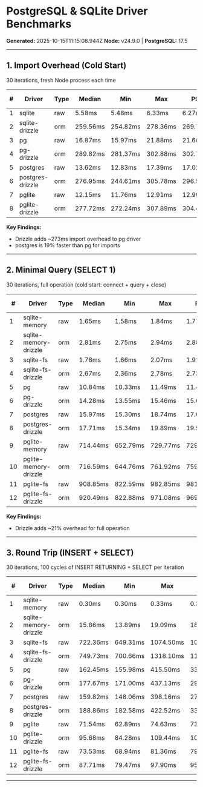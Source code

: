 # PostgreSQL & SQLite Driver Benchmarks

**Generated:** 2025-10-15T11:15:08.944Z
**Node:** v24.9.0 | **PostgreSQL:** 17.5

---

## 1. Import Overhead (Cold Start)

30 iterations, fresh Node process each time

| # | Driver | Type | Median | Min | Max | P95 | ORM Overhead |
|---|---|---|---|---|---|---|---|
| 1 | sqlite | raw | 5.58ms | 5.48ms | 6.33ms | 6.27ms | - |
| 2 | sqlite-drizzle | orm | 259.56ms | 254.82ms | 278.36ms | 269.73ms | +4554% |
| 3 | pg | raw | 16.87ms | 15.97ms | 21.88ms | 21.60ms | - |
| 4 | pg-drizzle | orm | 289.82ms | 281.37ms | 302.88ms | 302.73ms | +1618% |
| 5 | postgres | raw | 13.62ms | 12.83ms | 17.39ms | 17.02ms | - |
| 6 | postgres-drizzle | orm | 276.95ms | 244.61ms | 305.78ms | 296.54ms | +1933% |
| 7 | pglite | raw | 12.15ms | 11.76ms | 12.91ms | 12.90ms | - |
| 8 | pglite-drizzle | orm | 277.72ms | 272.24ms | 307.89ms | 304.45ms | +2186% |

**Key Findings:**
- Drizzle adds ~273ms import overhead to pg driver
- postgres is 19% faster than pg for imports
---

## 2. Minimal Query (SELECT 1)

30 iterations, full operation (cold start: connect + query + close)

| # | Driver | Type | Median | Min | Max | P95 | ORM Overhead |
|---|---|---|---|---|---|---|---|
| 1 | sqlite-memory | raw | 1.65ms | 1.58ms | 1.84ms | 1.77ms | - |
| 2 | sqlite-memory-drizzle | orm | 2.81ms | 2.75ms | 2.94ms | 2.88ms | +70% |
| 3 | sqlite-fs | raw | 1.78ms | 1.66ms | 2.07ms | 1.91ms | - |
| 4 | sqlite-fs-drizzle | orm | 2.67ms | 2.36ms | 2.78ms | 2.73ms | +50% |
| 5 | pg | raw | 10.84ms | 10.33ms | 11.49ms | 11.43ms | - |
| 6 | pg-drizzle | orm | 14.28ms | 13.55ms | 15.46ms | 15.04ms | +32% |
| 7 | postgres | raw | 15.97ms | 15.30ms | 18.74ms | 17.00ms | - |
| 8 | postgres-drizzle | orm | 17.71ms | 15.34ms | 19.89ms | 19.55ms | +11% |
| 9 | pglite-memory | raw | 714.44ms | 652.79ms | 729.77ms | 729.70ms | - |
| 10 | pglite-memory-drizzle | orm | 716.59ms | 644.76ms | 761.92ms | 759.37ms | ~0% |
| 11 | pglite-fs | raw | 908.85ms | 822.59ms | 982.85ms | 981.13ms | - |
| 12 | pglite-fs-drizzle | orm | 920.49ms | 822.88ms | 971.08ms | 969.59ms | +1% |

**Key Findings:**
- Drizzle adds ~21% overhead for full operation
---

## 3. Round Trip (INSERT + SELECT)

30 iterations, 100 cycles of INSERT RETURNING + SELECT per iteration

| # | Driver | Type | Median | Min | Max | P95 | ORM Overhead |
|---|---|---|---|---|---|---|---|
| 1 | sqlite-memory | raw | 0.30ms | 0.30ms | 0.33ms | 0.31ms | - |
| 2 | sqlite-memory-drizzle | orm | 15.86ms | 13.89ms | 19.09ms | 18.98ms | +5173% |
| 3 | sqlite-fs | raw | 722.36ms | 649.31ms | 1074.50ms | 1029.04ms | - |
| 4 | sqlite-fs-drizzle | orm | 749.73ms | 700.66ms | 1318.10ms | 1158.24ms | +4% |
| 5 | pg | raw | 162.45ms | 155.98ms | 415.50ms | 336.33ms | - |
| 6 | pg-drizzle | orm | 177.67ms | 171.00ms | 437.13ms | 294.78ms | +9% |
| 7 | postgres | raw | 159.82ms | 148.06ms | 398.16ms | 270.27ms | - |
| 8 | postgres-drizzle | orm | 188.86ms | 182.58ms | 422.52ms | 338.93ms | +18% |
| 9 | pglite | raw | 71.54ms | 62.89ms | 74.63ms | 73.65ms | - |
| 10 | pglite-drizzle | orm | 95.68ms | 84.28ms | 109.44ms | 105.92ms | +34% |
| 11 | pglite-fs | raw | 73.53ms | 68.94ms | 81.36ms | 79.67ms | - |
| 12 | pglite-fs-drizzle | orm | 87.71ms | 79.47ms | 97.90ms | 95.74ms | +19% |

---

